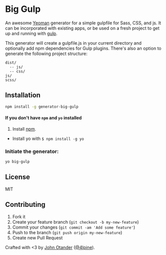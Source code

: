 # Big Gulp

An awesome [Yeoman](http://yeoman.io) generator for a simple gulpfile for Sass, CSS, and js. It can be incorporated
with existing apps, or be used on a fresh project to get up and running with [gulp](http://gulpjs.com).

This generator will create a gulpfile.js in your current directory and optionally add npm dependencies for Gulp
plugins. There's also an option to generate the following project structure:

```
dist/
  -- js/
  -- css/
js/
scss/
```

## Installation

```bash
npm install -g generator-big-gulp
```

#### If you don't have `npm` and `yo` installed

  1. Install [npm](https://npmjs.org).
  * Install yo with `$ npm install -g yo`

### Initiate the generator:

```bash
yo big-gulp
```

## License

MIT

## Contributing

1. Fork it
2. Create your feature branch (`git checkout -b my-new-feature`)
3. Commit your changes (`git commit -am 'Add some feature'`)
4. Push to the branch (`git push origin my-new-feature`)
5. Create new Pull Request

Crafted with <3 by [John Otander](http://johnotander.com) ([@4lpine](https://twitter.com/4lpine)).
